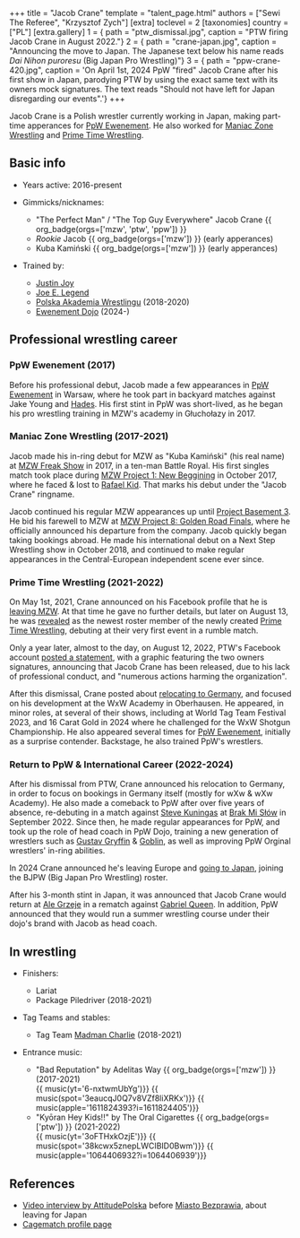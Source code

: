 +++
title = "Jacob Crane"
template = "talent_page.html"
authors = ["Sewi The Referee", "Krzysztof Zych"]
[extra]
toclevel = 2
[taxonomies]
country = ["PL"]
[extra.gallery]
1 = { path = "ptw_dismissal.jpg", caption = "PTW firing Jacob Crane in August 2022."}
2 = { path = "crane-japan.jpg", caption = "Announcing the move to Japan. The Japanese text below his name reads _Dai Nihon puroresu_ (Big Japan Pro Wrestling)"}
3 = { path = "ppw-crane-420.jpg", caption = 'On April 1st, 2024 PpW "fired" Jacob Crane after his first show in Japan, parodying PTW by using the exact same text with its owners mock signatures. The text reads "Should not have left for Japan disregarding our events".'}
+++

Jacob Crane is a Polish wrestler currently working in Japan, making part-time apperances for [PpW Ewenement](@/o/ppw.md). He also worked for [Maniac Zone Wrestling](@/o/mzw.md) and [Prime Time Wrestling](@/o/ptw.md). 

## Basic info

* Years active: 2016-present
* Gimmicks/nicknames:
  - "The Perfect Man" / "The Top Guy Everywhere" Jacob Crane {{ org_badge(orgs=['mzw', 'ptw', 'ppw']) }}
  -  _Rookie_ Jacob {{ org_badge(orgs=['mzw']) }} (early apperances)
  - Kuba Kamiński {{ org_badge(orgs=['mzw']) }} (early apperances)

* Trained by:
  - [Justin Joy](@/w/justin-joy.md)
  - [Joe E. Legend](@/w/joe-legend.md)
  - [Polska Akademia Wrestlingu](@/o/paw.md) (2018-2020)
  - [Ewenement Dojo](@/o/ewenement-dojo.md) (2024-)

## Professional wrestling career

### PpW Ewenement (2017)

Before his professional debut, Jacob made a few appearances in [PpW Ewenement](@/o/ppw.md) in Warsaw, where he took part in backyard matches against Jake Young and [Hades](@/w/olgierd.md).
His first stint in PpW was short-lived, as he began his pro wrestling training in MZW's academy in Głuchołazy in 2017.

### Maniac Zone Wrestling (2017-2021)

Jacob made his in-ring debut for MZW as "Kuba Kamiński" (his real name) at [MZW Freak Show](@/e/mzw/2017-12-02-mzw-freak-show.md) in 2017, in a ten-man Battle Royal.
His first singles match took place during [MZW Project 1: New Beggining](@/e/mzw/2018-10-13-mzw-project-1-new-beginning.md) in October 2017, where he faced & lost to [Rafael Kid](@/w/rafael-kid.md).
That marks his debut under the "Jacob Crane" ringname.

Jacob continued his regular MZW appearances up until [Project Basement 3](@/e/mzw/2021-04-30-mzw-project-basement-3.md). He bid his farewell to MZW at [MZW Project 8: Golden Road Finals](@/e/mzw/2021-08-14-mzw-project-8-golden-road-finals.md), where he officially announced his departure from the company.
Jacob quickly began taking bookings abroad. He made his international debut on a Next Step Wrestling show in October 2018, and continued to make regular appearances in the Central-European independent scene ever since.

### Prime Time Wrestling (2021-2022)

On May 1st, 2021, Crane announced on his Facebook profile that he is [leaving MZW][leaving-mzw]. At that time he gave no further details, but later on August 13, he was [revealed][crane-reveal] as the newest roster member of the newly created [Prime Time Wrestling](@/o/ptw.md), debuting at their very first event in a rumble match.

Only a year later, almost to the day, on August 12, 2022, PTW's Facebook account [posted a statement][ptw-20220812], with a graphic featuring the two owners signatures, announcing that Jacob Crane has been released, due to his lack of professional conduct, and "numerous actions harming the organization".

After this dismissal, Crane posted about [relocating to Germany][aschaffenburg], and focused on his development at the WxW Academy in Oberhausen. He appeared, in minor roles, at several of their shows, including at World Tag Team Festival 2023, and 16 Carat Gold in 2024 where he challenged for the WxW Shotgun Championship. He also appeared several times for [PpW Ewenement](@/o/ppw.md), initially as a surprise contender. Backstage, he also trained PpW's wrestlers.


### Return to PpW & International Career (2022-2024)

After his dismissal from PTW, Crane announced his relocation to Germany, in order to focus on bookings in Germany itself (mostly for wXw & wXw Academy).
He also made a comeback to PpW after over five years of absence, re-debuting in a match against [Steve Kuningas](@/w/steve-kuningas.md) at [Brak Mi Słów](@/e/ppw/2022-09-10-ppw-brak-mi-slow.md) in September 2022.
Since then, he made regular appearances for PpW, and took up the role of head coach in PpW Dojo, training a new generation of wrestlers such as [Gustav Gryffin](@/w/gustav-gryffin.md) & [Goblin](@/w/goblin.md), as well as improving PpW Orginal wrestlers' in-ring abilities.

In 2024 Crane announced he's leaving Europe and [going to Japan][crane-bjpw], joining the BJPW (Big Japan Pro Wrestling) roster.

After his 3-month stint in Japan, it was announced that Jacob Crane would return at [Ale Grzeje](@/e/ppw/2024-07-13-ppw-ale-grzeje.md) in a rematch against [Gabriel Queen](@/w/gabriel-queen.md). In addition, PpW announced that they would run a summer wrestling course under their dojo's brand with Jacob as head coach.

## In wrestling

* Finishers:
  - Lariat
  - Package Piledriver (2018-2021)
  
* Tag Teams and stables:
  - Tag Team [Madman Charlie](@/w/madman-charlie.md) (2018-2021)

* Entrance music:
  - "Bad Reputation" by Adelitas Way
 {{ org_badge(orgs=['mzw']) }} (2017-2021) <br>
 {{ music(yt='6-nxtwmUbYg')}}
 {{ music(spot='3eaucqJ0Q7v8VZf8liXRKx')}}
 {{ music(apple='1611824393?i=1611824405')}}
  - "Kyōran Hey Kids!!" by The Oral Cigarettes
 {{ org_badge(orgs=['ptw']) }} (2021-2022) <br>
 {{ music(yt='3oFTHxkOzjE')}}
 {{ music(spot='38kcwx5znepLWCIBID0Bwm')}}
 {{ music(apple='1064406932?i=1064406939')}}

## References

* [Video interview by AttitudePolska](https://www.youtube.com/watch?v=XviEUzkPFJQ) before [Miasto Bezprawia](@/e/ppw/2024-02-10-ppw-miasto-bezprawia.md), about leaving for Japan
* [Cagematch profile page](https://www.cagematch.net/?id=2&nr=20559)

[ptw-20220812]: https://www.facebook.com/PrimeTimeWrestlingPL/posts/pfbid02FiF1R8GSRqAD2DDGiquoSzQnDipgbNmqyTXhg3vd5pT8zD37qS8itgs5SM7dw4XHl
[aschaffenburg]: https://www.facebook.com/thejacobcrane/posts/pfbid0355yoXbfmsjR8Pmtpijv2FQKvwiGMBzsPvD2vgfttWziF7PGHZkLZoywyiDtKgAfdl
[leaving-mzw]: https://www.facebook.com/thejacobcrane/posts/pfbid02nEzAxXoxgcYSq7eYbt5g2R9VhLwToYfMqSQSxWKEVqZtftS8a2hx5EfgjJph1N37l
[crane-reveal]: https://www.facebook.com/thejacobcrane/posts/pfbid0W9EwSwj4ZC1Qaw2FyKGNGDtBfY1BS3VmXZpLNtNrwYpofvUEGqvmi5UzHuQYhrksl
[crane-bjpw]: https://www.facebook.com/thejacobcrane/posts/pfbid074DUt2vMp9iTUk14ndX1g6scQMN7CgXPUz5ESn1gVrkeyn7bSA7SnVf96d5ghhipl

